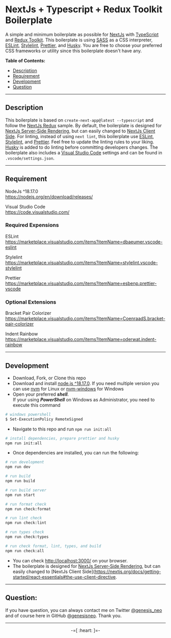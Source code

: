 # NextJs + Typescript + Redux Toolkit Boilerplate

A simple and minimum boilerplate as possible for [NextJs](https://nextjs.org/) with [TypeScript](https://www.typescriptlang.org/) and [Redux Toolkit](https://redux-toolkit.js.org/). This boilerplate is using [SASS](https://sass-lang.com/) as a CSS interpreter, [ESLint](https://eslint.org/), [Stylelint](https://stylelint.io/), [Prettier](https://prettier.io/), and [Husky](https://typicode.github.io/husky/). You are free to choose your preferred CSS frameworks or utility since this boilerplate doesn't have any.

**Table of Contents:**

- [Description](#description)
- [Requirement](#requirement)
- [Development](#development)
- [Question](#question)

---

## Description

This boilerplate is based on `create-next-app@latest --typescript` and follow the [NextJs Redux](https://github.com/vercel/next.js/tree/canary/examples/with-redux) sample. By default, the boilerplate is designed for [NextJs Server-Side Rendering](https://nextjs.org/docs/app/building-your-application/data-fetching), but can easily changed to [NextJs Client Side](https://nextjs.org/docs/getting-started/react-essentials#the-use-client-directive). For linting, instead of using `next lint`, this boilerplate use [ESLint](https://eslint.org/), [Stylelint](https://stylelint.io/), and [Prettier](https://prettier.io/). Feel free to update the linting rules to your liking. [Husky](https://typicode.github.io/husky/) is added to do linting before committing developers changes. The boilerplate also includes a [Visual Studio Code](https://code.visualstudio.com/) settings and can be found in `.vscode/settings.json`.

---

## Requirement

NodeJs ^18.17.0<br />
https://nodejs.org/en/download/releases/

Visual Studio Code<br />
https://code.visualstudio.com/

### Required Expensions

ESLint<br />
https://marketplace.visualstudio.com/items?itemName=dbaeumer.vscode-eslint

Stylelint<br />
https://marketplace.visualstudio.com/items?itemName=stylelint.vscode-stylelint

Prettier<br />
https://marketplace.visualstudio.com/items?itemName=esbenp.prettier-vscode

### Optional Extensions

Bracket Pair Colorizer<br />
https://marketplace.visualstudio.com/items?itemName=CoenraadS.bracket-pair-colorizer

Indent Rainbow<br />
https://marketplace.visualstudio.com/items?itemName=oderwat.indent-rainbow

---

## Development

- Download, Fork, or Clone this repo
- Download and install [node.js ^18.17.0](https://nodejs.org/en/download/releases/). If you need multiple version you can use [nvm](https://github.com/nvm-sh/nvm) for Linux or [nvm-windows](https://github.com/coreybutler/nvm-windows) for Windows
- Open your preferred **_shell_**.<br />
  If your using **_PowerShell_** on Windows as Administrator, you need to execute this command

```bash
# windows powershell
$ Set-ExecutionPolicy RemoteSigned
```

- Navigate to this repo and run `npm run init:all`

```bash
# install dependencies, prepare prettier and husky
npm run init:all
```

- Once dependencies are installed, you can run the following:

```bash
# run development
npm run dev

# run build
npm run build

# run build server
npm run start

# run format check
npm run check:format

# run lint check
npm run check:lint

# run types check
npm run check:types

# run check format, lint, types, and build
npm run check:all
```

- You can check [http://localhost:3000/](http://localhost:3000/) on your browser.
- The boilerplate is designed for [NextJs Server-Side Rendering](https://nextjs.org/docs/app/building-your-application/data-fetching), but can easily changed to [NextJs Client Side](https://nextjs.org/docs/getting-started/react-essentials#the-use-client-directive.

---

## Question:

If you have question, you can always contact me on Twitter [@genesis_neo](https://twitter.com/genesis_neo) and of course here in GitHub [@genesisneo](https://github.com/genesisneo). Thank you.

---

<p align="center">-=[ :heart: ]=-</p>
